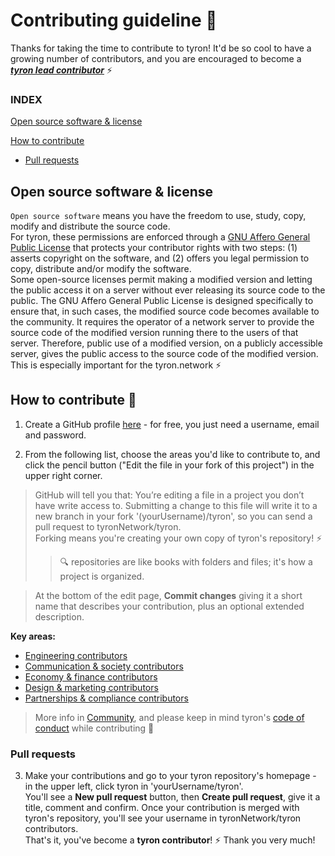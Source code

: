 # Contributing guideline :high_brightness: 

Thanks for taking the time to contribute to tyron! It'd be so cool to have a growing number of contributors, and you are encouraged to become a [***tyron lead contributor***](/community/leadContributors.md) :zap:

### INDEX
[Open source software & license](#open-source-software--license)

[How to contribute](#how-to-contribute-high_brightness)

- [Pull requests](#pull-requests)

## Open source software & license
```Open source software``` means you have the freedom to use, study, copy, modify and distribute the source code.  
For tyron, these permissions are enforced through a [GNU Affero General Public License](/LICENSE) that protects your contributor rights with two steps: (1) asserts copyright on the software, and (2) offers you legal permission to copy, distribute and/or modify the software.  
Some open-source licenses permit making a modified version and letting the public access it on a server without ever releasing its source code to the public. The GNU Affero General Public License is designed specifically to ensure that, in such cases, the modified source code becomes available to the community. It requires the operator of a network server to provide the source code of the modified version running there to the users of that server.  Therefore, public use of a modified version, on a publicly accessible server, gives the public access to the source code of the modified version. This is especially important for the tyron.network :zap:

## How to contribute :high_brightness:
1. Create a GitHub profile [here](https://github.com/join?source=header-home) - for free, you just need a username, email and password.

2. From the following list, choose the areas you'd like to contribute to, and click the pencil button ("Edit the file in your fork of this project") in the upper right corner.
  > GitHub will tell you that: You’re editing a file in a project you don’t have write access to. Submitting a change to this file will write it to a new branch in your fork '(yourUsername)/tyron', so you can send a pull request to tyronNetwork/tyron.  
  > Forking means you're creating your own copy of tyron's repository! :zap:
  > > :mag: repositories are like books with folders and files; it's how a project is organized.
  
  > At the bottom of the edit page, **Commit changes** giving it a short name that describes your contribution, plus an optional extended description.

  **Key areas:**
  - [Engineering contributors](/community/contributors/engineering.md)
  - [Communication & society contributors](/community/contributors/communication&society.md)
  - [Economy & finance contributors](/community/contributors/economy&finance.md)
  - [Design & marketing contributors](/community/contributors/design&marketing.md)
  - [Partnerships & compliance contributors](/community/contributors/partnerships&compliance.md)
  
  > More info in [Community](/community/README.md), and please keep in mind tyron's [code of conduct](/CODE_OF_CONDUCT.md) while contributing :high_brightness:
  
### Pull requests
3. Make your contributions and go to your tyron repository's homepage - in the upper left, click tyron in 'yourUsername/tyron'.  
You'll see a **New pull request** button, then **Create pull request**, give it a title, comment and confirm.
Once your contribution is merged with tyron's repository, you'll see your username in tyronNetwork/tyron contributors.  
That's it, you've become a **tyron contributor**! :zap: Thank you very much!
